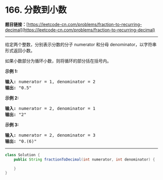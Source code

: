 # 166. 分数到小数

**题目链接：**[https://leetcode-cn.com/problems/fraction-to-recurring-decimal](https://leetcode-cn.com/problems/fraction-to-recurring-decimal)

---

<div class="content__1Y2H">
 <div class="notranslate">
  <p>给定两个整数，分别表示分数的分子&nbsp;numerator 和分母 denominator，以字符串形式返回小数。</p> 
  <p>如果小数部分为循环小数，则将循环的部分括在括号内。</p> 
  <p><strong>示例 1:</strong></p> 
  <pre class="language-text"><strong>输入:</strong> numerator = 1, denominator = 2
<strong>输出:</strong> "0.5"
</pre> 
  <p><strong>示例&nbsp;2:</strong></p> 
  <pre class="language-text"><strong>输入:</strong> numerator = 2, denominator = 1
<strong>输出:</strong> "2"</pre> 
  <p><strong>示例&nbsp;3:</strong></p> 
  <pre class="language-text"><strong>输入:</strong> numerator = 2, denominator = 3
<strong>输出: </strong>"0.(6)"
</pre> 
 </div>
</div>

---

```java
class Solution {
    public String fractionToDecimal(int numerator, int denominator) {
        
    }
}
```